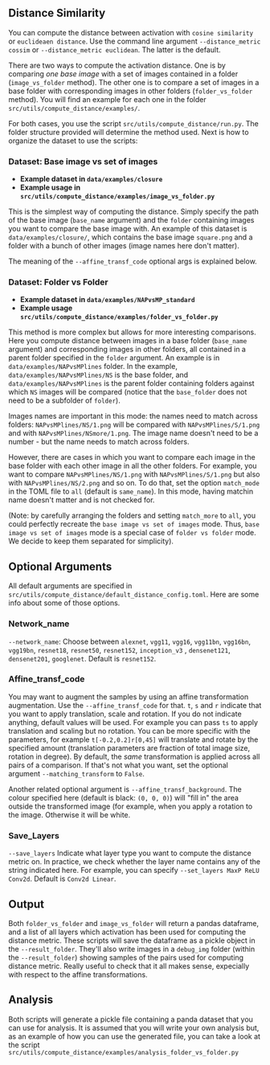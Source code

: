 
## Distance Similarity

[//]: # (All the relevant scripts are in `src/utils/compute_distance` and `src/utils`. Examples are in `src/utils/compute_distance/examples`.  )
You can compute the distance between activation with `cosine similarity` or `euclideaen distance`. Use the command line argument `--distance_metric cossim` or `--distance_metric euclidean`. The latter is the default. 

There are two ways to compute the activation distance. One is by comparing _one base image_ with a set of images contained in a folder (`image_vs_folder` method). The other one is to compare a set of images in a base folder with corresponding images in other folders (`folder_vs_folder` method). You will find an example for each one in the folder `src/utils/compute_distance/examples/`. 

For both cases, you use the script `src/utils/compute_distance/run.py`. The folder structure provided will determine the method used. 
Next is how to organize the dataset to use the scripts:


### Dataset: Base image vs set of images
* **Example dataset in `data/examples/closure`**
* **Example usage in `src/utils/compute_distance/examples/image_vs_folder.py`**

This is the simplest way of computing the distance. Simply specify the path of the base image (`base_name` argument) and the `folder` containing images you want to compare the base image with. An example of this dataset is `data/examples/closure/`, which contains the base image `square.png` and a folder with a bunch of other images (image names here don't matter). 


The meaning of the `--affine_transf_code` optional args is explained below. 

### Dataset: Folder vs Folder
* **Example dataset in `data/examples/NAPvsMP_standard`**
* **Example usage `src/utils/compute_distance/examples/folder_vs_folder.py`**

This method is more complex but allows for more interesting comparisons. 
Here you compute distance between images in a base folder (`base_name` argument) and corresponding images in other folders, all contained in a parent folder specified in the `folder` argument. An example is in `data/examples/NAPvsMPlines` folder. In the example, `data/examples/NAPvsMPlines/NS` is the base folder, and `data/examples/NAPvsMPlines` is the parent folder containing folders against which `NS` images will be compared (notice that the `base_folder` does not need to be a subfolder of `folder`).  

Images names are important in this mode: the names need to match across folders: `NAPvsMPlines/NS/1.png` will be compared with `NAPvsMPlines/S/1.png` and with `NAPvsMPlines/NSmore/1.png`. The image name doesn't need to be a number - but the name needs to match across folders.

However, there are cases in which you want to compare each image in the base folder with each other image in all the other folders. For example, you want to compare `NAPvsMPlines/NS/1.png` with `NAPvsMPlines/S/1.png` but also with `NAPvsMPlines/NS/2.png` and so on. To do that, set the option `match_mode` in the TOML file to `all` (default is `same_name`). In this mode, having matchin name doesn't matter and is not checked for.

(Note: by carefully arranging the folders and setting `match_more` to `all`, you could perfectly recreate the `base image vs set of images` mode. Thus, `base image vs set of images` mode is a special case of `folder vs folder` mode. We decide to keep them separated for simplicity). 


## Optional Arguments
All default arguments are specified in `src/utils/compute_distance/default_distance_config.toml`. Here are some info about some of those options.

### Network_name
`--network_name`: Choose between `alexnet`, `vgg11`, `vgg16`, `vgg11bn`, `vgg16bn`, `vgg19bn`, `resnet18`, `resnet50`, `resnet152`, `inception_v3` , `densenet121`, `densenet201`, `googlenet`. Default is `resnet152`. 

### Affine_transf_code
You may want to augment the samples by using an affine transformation augmentation. Use the `--affine_transf_code` for that.
 `t`, `s` and `r` indicate that you want to apply translation, scale and rotation. If you do not indicate anything, default values will be used. For example you can pass `ts` to apply translation and scaling but no rotation. You can be more specific with the parameters, for example `t[-0.2,0.2]r[0,45]` will translate and rotate by the specified amount (translation parameters are fraction of total image size, rotation in degree). 
By default, the *same* transformation is applied across all pairs of a comparison. If that's not what you want, set the optional argument `--matching_transform` to `False`.

Another related optional argument is `--affine_transf_background`. The colour specified here (default is black: `(0, 0, 0)`) will "fill in" the area outside the transformed image (for example, when you apply a rotation to the image. Otherwise it will be white.

### Save_Layers
`--save_layers` Indicate what layer type you want to compute the distance metric on. In practice, we check whether the layer name contains any of the string indicated here. For example, you can specify `--set_layers MaxP ReLU Conv2d`. Default is `Conv2d Linear`.


## Output
Both `folder_vs_folder` and `image_vs_folder` will return a pandas dataframe, and a list of all layers which activation has been used for computing the distance metric. 
These scripts will save the dataframe as a pickle object in the `--result_folder`. They'll also write images in a `debug_img` folder (within the `--result_folder`)  showing samples of the pairs used for computing distance metric. Really useful to check that it all makes sense, expecially with respect to the affine transformations.

## Analysis
Both scripts will generate a pickle file containing a panda dataset that you can use for analysis. It is assumed that you will write your own analysis but, as an example of how you can use the generated file, you can take a look at the script `src/utils/compute_distance/examples/analysis_folder_vs_folder.py`

